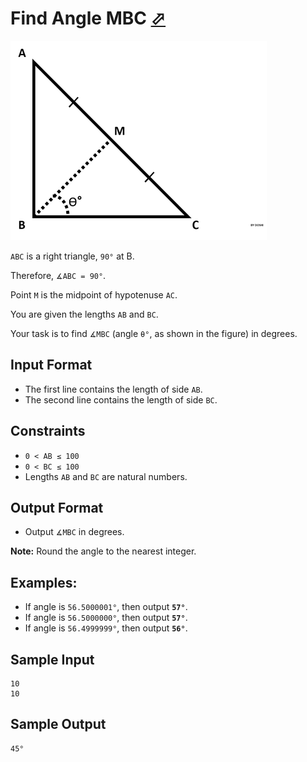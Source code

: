 # Find Angle MBC [⬀](https://www.hackerrank.com/challenges/find-angle)

![](1440151155-10b2b748ee-rsz_1438840048-2cf71ed69d-findangle.png)

`ABC` is a right triangle, `90°` at B.

Therefore, `∡ABC = 90°`.

Point `M` is the midpoint of hypotenuse `AC`.

You are given the lengths `AB` and `BC`.

Your task is to find `∡MBC` (angle `θ°`, as shown in the figure) in degrees.

## Input Format

- The first line contains the length of side `AB`.
- The second line contains the length of side `BC`.

## Constraints

- `0 < AB ≤ 100`
- `0 < BC ≤ 100`
- Lengths `AB` and `BC` are natural numbers.

## Output Format

- Output `∡MBC` in degrees.

**Note:** Round the angle to the nearest integer.

## Examples:

- If angle is `56.5000001°`, then output **`57°`**.
- If angle is `56.5000000°`, then output **`57°`**.
- If angle is `56.4999999°`, then output **`56°`**.

## Sample Input
```
10
10
```

## Sample Output
```
45°
```
